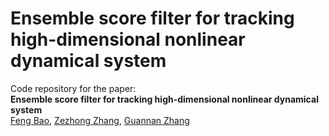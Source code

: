 # Ensemble score filter for tracking high-dimensional nonlinear dynamical system
Code repository for the paper:  
**Ensemble score filter for tracking high-dimensional nonlinear dynamical system**  
[Feng Bao](https://www.math.fsu.edu/~bao/), [Zezhong Zhang](), [Guannan Zhang](https://www.ornl.gov/staff-profile/guannan-zhang)

